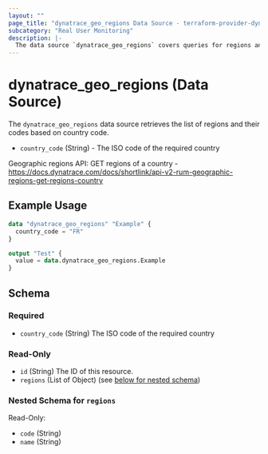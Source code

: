 ```yaml
---
layout: ""
page_title: "dynatrace_geo_regions Data Source - terraform-provider-dynatrace"
subcategory: "Real User Monitoring"
description: |-
  The data source `dynatrace_geo_regions` covers queries for regions and their codes based on country code
---
```


# dynatrace_geo_regions (Data Source)

The `dynatrace_geo_regions` data source retrieves the list of regions and their codes based on country code.

- `country_code` (String) - The ISO code of the required country

Geographic regions API: GET regions of a country - https://docs.dynatrace.com/docs/shortlink/api-v2-rum-geographic-regions-get-regions-country

## Example Usage

```terraform
data "dynatrace_geo_regions" "Example" {
  country_code = "FR"
}

output "Test" {
  value = data.dynatrace_geo_regions.Example
}

```

<!-- schema generated by tfplugindocs -->
## Schema

### Required

- `country_code` (String) The ISO code of the required country

### Read-Only

- `id` (String) The ID of this resource.
- `regions` (List of Object) (see [below for nested schema](#nestedatt--regions))

<a id="nestedatt--regions"></a>
### Nested Schema for `regions`

Read-Only:

- `code` (String)
- `name` (String)